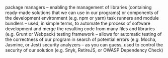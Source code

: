 package managers – enabling the management of libraries (containing ready-made solutions that we can use in our programs) or components of the development environment (e.g. npm or yarn)
task runners and module bundlers – used, in simple terms, to automate the process of software development and merge the resulting code from many files and libraries (e.g. Grunt or Webpack)
testing framework – allows for automatic testing of the correctness of our program in search of potential errors (e.g. Mocha, Jasmine, or Jest)
security analyzers – as you can guess, used to control the security of our solution (e.g. Snyk, RetireJS, or OWASP Dependency Check)
